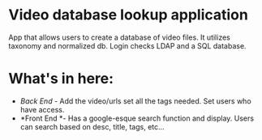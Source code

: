 # Video database lookup application

App that allows users to create a database of video files.  It utilizes taxonomy and normalized db.  Login checks LDAP and a SQL database. 

# What's in here:
- *Back End* - Add the video/urls set all the tags needed. Set users who have access.  
- *Front End *- Has a google-esque search function and display.  Users can search based on desc, title, tags, etc... 
